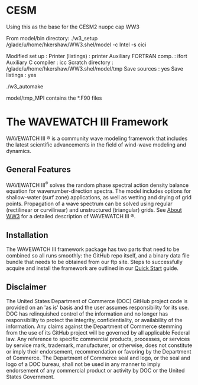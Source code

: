# CESM

Using this as the base for the CESM2 nuopc cap WW3

From model/bin directory: 
./w3_setup /glade/u/home/hkershaw/WW3.shel/model -c Intel -s cici

   Modified set up :
      Printer (listings)       : printer
      Auxiliary FORTRAN comp.  : ifort
      Auxiliary C compiler     : icc
      Scratch directory        : /glade/u/home/hkershaw/WW3.shel/model/tmp
      Save sources             : yes
      Save listings            : yes

./w3_automake

model/tmp_MPI contains the *.F90 files

# The WAVEWATCH III Framework

WAVEWATCH III &reg; is a community wave modeling framework that includes the 
latest scientific advancements in the field of wind-wave modeling and dynamics.

## General Features

WAVEWATCH III<sup>&reg;</sup> solves the random phase spectral action density 
balance equation for wavenumber-direction spectra. The model includes options 
for shallow-water (surf zone) applications, as well as wetting and drying of 
grid points. Propagation of a wave spectrum can be solved using regular 
(rectilinear or curvilinear) and unstructured (triangular) grids. See 
[About WW3](https://github.com/NOAA-EMC/WW3/wiki/About-WW3) for a 
detailed description of WAVEWATCH III &reg;.

## Installation

The WAVEWATCH III framework package has two parts that need to be combined so 
all runs smoothly: the GitHub repo itself, and a binary data file bundle that 
needs to be obtained from our ftp site. Steps to successfully acquire and install 
the framework are outlined in our [Quick Start](https://github.com/NOAA-EMC/WW3/wiki/Quick-Start)
guide.

## Disclaimer

The United States Department of Commerce (DOC) GitHub project code is provided
on an 'as is' basis and the user assumes responsibility for its use. DOC has
relinquished control of the information and no longer has responsibility to
protect the integrity, confidentiality, or availability of the information. Any
claims against the Department of Commerce stemming from the use of its GitHub
project will be governed by all applicable Federal law. Any reference to
specific commercial products, processes, or services by service mark,
trademark, manufacturer, or otherwise, does not constitute or imply their
endorsement, recommendation or favoring by the Department of Commerce. The
Department of Commerce seal and logo, or the seal and logo of a DOC bureau,
shall not be used in any manner to imply endorsement of any commercial product
or activity by DOC or the United States Government.

